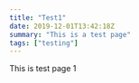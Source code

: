 ```yaml
---
title: "Test1"
date: 2019-12-01T13:42:18Z
summary: "This is a test page"
tags: ["testing"]
---
```


This is test page 1